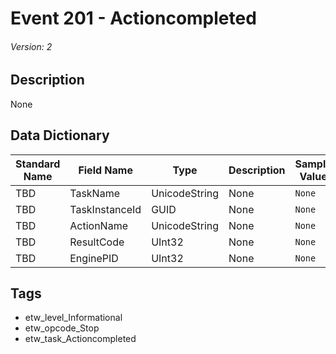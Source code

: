 # Event 201 - Actioncompleted
###### Version: 2

## Description
None

## Data Dictionary
|Standard Name|Field Name|Type|Description|Sample Value|
|---|---|---|---|---|
|TBD|TaskName|UnicodeString|None|`None`|
|TBD|TaskInstanceId|GUID|None|`None`|
|TBD|ActionName|UnicodeString|None|`None`|
|TBD|ResultCode|UInt32|None|`None`|
|TBD|EnginePID|UInt32|None|`None`|

## Tags
* etw_level_Informational
* etw_opcode_Stop
* etw_task_Actioncompleted